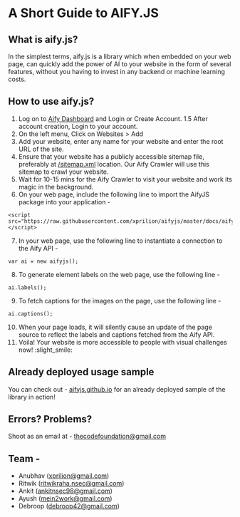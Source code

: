 # A Short Guide to AIFY.JS

## What is aify.js?
 
In the simplest terms, aify.js is a library which when embedded on your web page, can quickly add the power of AI to your website in the form of several features, without you having to invest in any backend or machine learning costs.

## How to use aify.js?

1. Log on to [Aify Dashboard](https://568bd7cf.ngrok.io/) and Login or Create Account.
1.5 After account creation, Login to your account. 
2. On the left menu, Click on Websites > Add
3. Add your website, enter any name for your website and enter the root URL of the site.
4. Ensure that your website has a publicly accessible sitemap file, preferably at [/sitemap.xml](www.example.com/sitemap.xml) location. Our Aify Crawler will use this sitemap to crawl your website.
5. Wait for 10-15 mins for the Aify Crawler to visit your website and work its magic in the background.
6. On your web page, include the following line to import the AifyJS package into your application - 
```
<script src="https://raw.githubusercontent.com/xprilion/aifyjs/master/docs/aify.js"></script>
```
7. In your web page, use the following line to instantiate a connection to the Aify API - 
```
var ai = new aifyjs();
```
8. To generate element labels on the web page, use the following line - 
```
ai.labels();
```
9. To fetch captions for the images on the page, use the following line - 
```
ai.captions();
```
10. When your page loads, it will silently cause an update of the page source to reflect the labels and captions fetched from the Aify API.
11. Voila! Your website is more accessible to people with visual challenges now! :slight_smile:

## Already deployed usage sample

You can check out - [aifyjs.github.io](https://aifyjs.github.io) for an already deployed sample of the library in action! 

## Errors? Problems?

Shoot as an email at - thecodefoundation@gmail.com

## Team - 

- Anubhav (xprilion@gmail.com)
- Ritwik (ritwikraha.nsec@gmail.com)
- Ankit (ankitnsec98@gmail.com)
- Ayush (mein2work@gmail.com)
- Debroop (debroop42@gmail.com)
